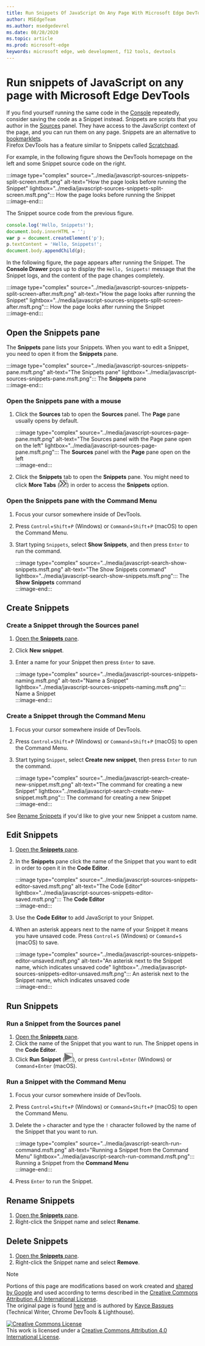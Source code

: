 ```yaml
---
title: Run Snippets Of JavaScript On Any Page With Microsoft Edge DevTools
author: MSEdgeTeam
ms.author: msedgedevrel
ms.date: 08/28/2020
ms.topic: article
ms.prod: microsoft-edge
keywords: microsoft edge, web development, f12 tools, devtools
---
```

<!-- Copyright Kayce Basques 

   Licensed under the Apache License, Version 2.0 (the "License");
   you may not use this file except in compliance with the License.
   You may obtain a copy of the License at

       https://www.apache.org/licenses/LICENSE-2.0

   Unless required by applicable law or agreed to in writing, software
   distributed under the License is distributed on an "AS IS" BASIS,
   WITHOUT WARRANTIES OR CONDITIONS OF ANY KIND, either express or implied.
   See the License for the specific language governing permissions and
   limitations under the License.  -->  





# Run snippets of JavaScript on any page with Microsoft Edge DevTools   



If you find yourself running the same code in the [Console][DevtoolsConsoleIndex] repeatedly, consider saving the code as a Snippet instead.  Snippets are scripts that you author in the [Sources][DevToolsSourcesPanel] panel.  They have access to the JavaScript context of the page, and you can run them on any page.  Snippets are an alternative to [bookmarklets][WikiBookmarklet].  
Firefox DevTools has a feature similar to Snippets called [Scratchpad][MDNScratchpad].  

For example, in the following figure shows the DevTools homepage on the left and some Snippet source code on the right.  

:::image type="complex" source="../media/javascript-sources-snippets-split-screen.msft.png" alt-text="How the page looks before running the Snippet" lightbox="../media/javascript-sources-snippets-split-screen.msft.png":::
   How the page looks before running the Snippet  
:::image-end:::  

The Snippet source code from the previous figure.  

```javascript
console.log('Hello, Snippets!');
document.body.innerHTML = '';
var p = document.createElement('p');
p.textContent = 'Hello, Snippets!';
document.body.appendChild(p);
```  

In the following figure, the page appears after running the Snippet.  The **Console Drawer** pops up to display the `Hello, Snippets!` message that the Snippet logs, and the content of the page changes completely.  

:::image type="complex" source="../media/javascript-sources-snippets-split-screen-after.msft.png" alt-text="How the page looks after running the Snippet" lightbox="../media/javascript-sources-snippets-split-screen-after.msft.png":::
   How the page looks after running the Snippet  
:::image-end:::  

## Open the Snippets pane   

The **Snippets** pane lists your Snippets.  When you want to edit a Snippet, you need to open it from the **Snippets** pane.  

:::image type="complex" source="../media/javascript-sources-snippets-pane.msft.png" alt-text="The Snippets pane" lightbox="../media/javascript-sources-snippets-pane.msft.png":::
   The **Snippets** pane  
:::image-end:::  

### Open the Snippets pane with a mouse   

1.  Click the **Sources** tab to open the **Sources** panel.  The **Page** pane usually opens by default.  
    
    :::image type="complex" source="../media/javascript-sources-page-pane.msft.png" alt-text="The Sources panel with the Page pane open on the left" lightbox="../media/javascript-sources-page-pane.msft.png":::
       The **Sources** panel with the **Page** pane open on the left  
    :::image-end:::  
    
1.  Click the **Snippets** tab to open the **Snippets** pane.  You might need to click **More Tabs** \(![More Tabs][ImageMoreTabsIcon]\) in order to access the **Snippets** option.  
    
### Open the Snippets pane with the Command Menu   

1.  Focus your cursor somewhere inside of DevTools.  
1.  Press `Control`+`Shift`+`P` \(Windows\) or `Command`+`Shift`+`P` \(macOS\) to open the Command Menu.  
1.  Start typing `Snippets`, select **Show Snippets**, and then press `Enter` to run the command.  
    
    :::image type="complex" source="../media/javascript-search-show-snippets.msft.png" alt-text="The Show Snippets command" lightbox="../media/javascript-search-show-snippets.msft.png":::
       The **Show Snippets** command  
    :::image-end:::  
    
## Create Snippets   

### Create a Snippet through the Sources panel   

1.  [Open the **Snippets** pane](#open-the-snippets-pane).  
1.  Click **New snippet**.  
1.  Enter a name for your Snippet then press `Enter` to save.  
    
    :::image type="complex" source="../media/javascript-sources-snippets-naming.msft.png" alt-text="Name a Snippet" lightbox="../media/javascript-sources-snippets-naming.msft.png":::
       Name a Snippet  
    :::image-end:::  
    
### Create a Snippet through the Command Menu   

1.  Focus your cursor somewhere inside of DevTools.  
1.  Press `Control`+`Shift`+`P` \(Windows\) or `Command`+`Shift`+`P` \(macOS\) to open the Command Menu.  
1.  Start typing `Snippet`, select **Create new snippet**, then press `Enter` to run the command.  
    
    :::image type="complex" source="../media/javascript-search-create-new-snippet.msft.png" alt-text="The command for creating a new Snippet" lightbox="../media/javascript-search-create-new-snippet.msft.png":::
       The command for creating a new Snippet  
    :::image-end:::  
    
See [Rename Snippets](#rename-snippets) if you'd like to give your new Snippet a custom name.  

## Edit Snippets   

1.  [Open the **Snippets** pane](#open-the-snippets-pane).  
1.  In the **Snippets** pane click the name of the Snippet that you want to edit in order to open it in the **Code Editor**.  
    
    :::image type="complex" source="../media/javascript-sources-snippets-editor-saved.msft.png" alt-text="The Code Editor" lightbox="../media/javascript-sources-snippets-editor-saved.msft.png":::
       The **Code Editor**  
    :::image-end:::  
    
1.  Use the **Code Editor** to add JavaScript to your Snippet.  
1.  When an asterisk appears next to the name of your Snippet it means you have unsaved code. Press `Control`+`S` \(Windows\) or `Command`+`S` \(macOS\) to save.  
    
    :::image type="complex" source="../media/javascript-sources-snippets-editor-unsaved.msft.png" alt-text="An asterisk next to the Snippet name, which indicates unsaved code" lightbox="../media/javascript-sources-snippets-editor-unsaved.msft.png":::
       An asterisk next to the Snippet name, which indicates unsaved code  
    :::image-end:::  
    
## Run Snippets   

### Run a Snippet from the Sources panel   

1.  [Open the **Snippets** pane](#open-the-snippets-pane).  
1.  Click the name of the Snippet that you want to run.  The Snippet opens in the **Code Editor**.  
1.  Click **Run Snippet** \(![Run Snippet][ImageRunSnippetIcon]\), or press `Control`+`Enter` \(Windows\) or `Command`+`Enter` \(macOS\).  
    
### Run a Snippet with the Command Menu   

1.  Focus your cursor somewhere inside of DevTools.  
1.  Press `Control`+`Shift`+`P` \(Windows\) or `Command`+`Shift`+`P` \(macOS\) to open the Command Menu.  
1.  Delete the `>` character and type the `!` character followed by the name of the Snippet that you want to run.  
    
    :::image type="complex" source="../media/javascript-search-run-command.msft.png" alt-text="Running a Snippet from the Command Menu" lightbox="../media/javascript-search-run-command.msft.png":::
       Running a Snippet from the **Command Menu**  
    :::image-end:::  
    
1.  Press `Enter` to run the Snippet.  

## Rename Snippets   

1.  [Open the **Snippets** pane](#open-the-snippets-pane).  
1.  Right-click the Snippet name and select **Rename**.  
    
## Delete Snippets   

1.  [Open the **Snippets** pane](#open-the-snippets-pane).  
1.  Right-click the Snippet name and select **Remove**.  
    
<!--  
 


-->  

<!-- image links -->  

[ImageMoreTabsIcon]: ../media/more-tabs-icon.msft.png  
[ImageRunSnippetIcon]: ../media/run-snippet-icon.msft.png  

<!-- links -->  

[DevtoolsConsoleIndex]: ../console/index.md "Console overview | Microsoft Docs"  
[DevToolsSourcesPanel]: ../sources.md "Sources panel overview | Microsoft Docs"  

[MDNScratchpad]: https://developer.mozilla.org/docs/Tools/Scratchpad "Scratchpad | MDN"  
[WikiBookmarklet]: https://en.wikipedia.org/wiki/Bookmarklet "Bookmarklet - Wikipedia"  

> [!NOTE]
> Portions of this page are modifications based on work created and [shared by Google][GoogleSitePolicies] and used according to terms described in the [Creative Commons Attribution 4.0 International License][CCA4IL].  
> The original page is found [here](https://developers.google.com/web/tools/chrome-devtools/javascript/snippets) and is authored by [Kayce Basques][KayceBasques] \(Technical Writer, Chrome DevTools \& Lighthouse\).  

[![Creative Commons License][CCby4Image]][CCA4IL]  
This work is licensed under a [Creative Commons Attribution 4.0 International License][CCA4IL].  

[CCA4IL]: https://creativecommons.org/licenses/by/4.0  
[CCby4Image]: https://i.creativecommons.org/l/by/4.0/88x31.png  
[GoogleSitePolicies]: https://developers.google.com/terms/site-policies  
[KayceBasques]: https://developers.google.com/web/resources/contributors/kaycebasques  
